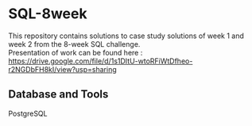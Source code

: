 # SQL-8week
This repository contains solutions to case study solutions of week 1 and week 2 from the 8-week SQL challenge. \
Presentation of work can be found here : https://drive.google.com/file/d/1s1DItU-wtoRFiWtDfheo-r2NGDbFH8kI/view?usp=sharing
## Database and Tools
PostgreSQL
